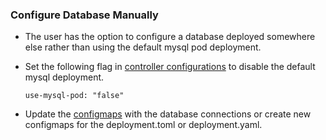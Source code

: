 ### Configure Database Manually

- The user has the option to configure a database deployed somewhere else rather than using the default mysql pod deployment. 

- Set the following flag in [controller configurations](../../artifacts/operator-configs/controller-conf.yaml) to disable the default mysql deployment.

    ```
    use-mysql-pod: "false"
    ```
  
- Update the [configmaps](../../artifacts/api-manager-artifacts) with the database connections or create new configmaps for the deployment.toml or deployment.yaml.
    